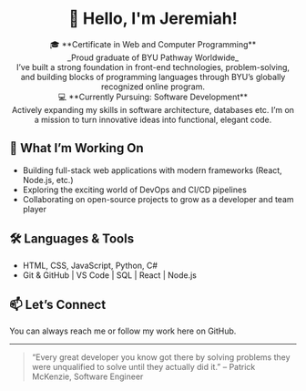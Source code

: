 # <div align="center">👋 Hello, I'm Jeremiah!</div>

<div align="center">🎓 **Certificate in Web and Computer Programming** </div>  
<div align="center">_Proud graduate of BYU Pathway Worldwide_ </div>  
<div align="center">I’ve built a strong foundation in front-end technologies, problem-solving, and building blocks of programming languages through BYU’s globally recognized online program. </div>

<div align="center">💻 **Currently Pursuing: Software Development**  </div> 
<div align="center">Actively expanding my skills in software architecture, databases etc. I’m on a mission to turn innovative ideas into functional, elegant code. </div>

## 🚀 What I’m Working On
- Building full-stack web applications with modern frameworks (React, Node.js, etc.)
- Exploring the exciting world of DevOps and CI/CD pipelines
- Collaborating on open-source projects to grow as a developer and team player

## 🛠️ Languages & Tools
- HTML, CSS, JavaScript, Python, C# 
- Git & GitHub | VS Code | SQL | React | Node.js

## 📫 Let’s Connect
You can always reach me or follow my work here on GitHub.

---

> “Every great developer you know got there by solving problems they were unqualified to solve until they actually did it.” – Patrick McKenzie, Software Engineer


